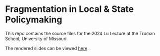 # Fragmentation in Local & State Policymaking

This repo contains the source files for the 2024 Lu Lecture at the Truman School, University of Missouri.

The rendered slides can be viewed [here](https://cbgoodman.github.io/2024-04-11-mizzou).